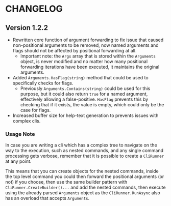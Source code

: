 # CHANGELOG

## Version 1.2.2

* Rewritten core function of argument forwarding to fix issue that caused non-positional arguments to be removed, now named arguments and flags should not be affected by positional forwarding at all.
  * Important note: the `Args` array that is stored within the `Arguments` object, is never modified and no matter how many positional forwarding iterations have been executed, it maintains the original arguments.
* Added `Arguments.HasFlag(string)` method that could be used to specifically checks for flags.
  * Previously `Arguments.Contains(string)` could be used for this purpose, but it could also return `true` for a named argument, effectively allowing a false-positive. `HasFlag` prevents this by checking that if it exists, the value is empty, which could only be the case for flags.
* Increased buffer size for help-text generation to prevents issues with complex clis.

### Usage Note

In case you are writing a cli which has a complex tree to navigate on the way to the execution, such as nested commands, and any single command processing gets verbose, remember that it is possible to create a `CliRunner` at any point.

This means that you can create objects for the nested commands, inside the top level command you could then forward the positional arguments (or not) if you choose, then use the same builder pattern with `CliRunner.CreateBuilder()...` and add the nested commands, then execute using the already parsed `Arguments` object as the `CliRunner.RunAsync` also has an overload that accepts `Arguments`.
